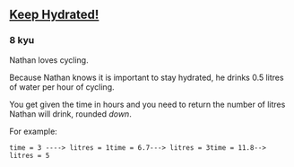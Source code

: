 <h2><a href=https://www.codewars.com/kata/582cb0224e56e068d800003c/train/csharp target="_blank">Keep Hydrated!</a></h2><h3>8 kyu</h3><p>Nathan loves cycling. </p><p>Because Nathan knows it is important to stay hydrated, he drinks 0.5 litres of water per hour of cycling.</p><p>You get given the time in hours and you need to return the number of litres Nathan will drink, rounded <em>down</em>.</p><p>For example:</p><pre><code>time = 3 ----&gt; litres = 1time = 6.7---&gt; litres = 3time = 11.8--&gt; litres = 5</code></pre>